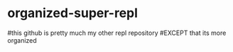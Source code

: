 # organized-super-repl
#this github is pretty much my other repl repository
#EXCEPT that its more organized
